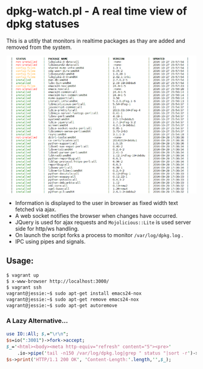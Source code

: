 # dpkg-watch.pl - A real time view of dpkg statuses

This is a utitly that monitors in realtime packages as thay are added and removed from the system.

![Photo](https://raw.githubusercontent.com/finbar-crago/dpkg-watch/add-img/screen.png)

+ Information is displayed to the user in browser as fixed width text fetched via ajax.
+ A web socket notifies the browser when changes have occurred.
+ JQuery is used for ajax requests and `Mojolicious::Lite` is used server side for http/ws handling.
+ On launch the script forks a process to monitor `/var/log/dpkg.log` .
+ IPC using pipes and signals.

## Usage:
```
$ vagrant up
$ x-www-browser http://localhost:3000/
$ vagrant ssh
vagrant@jessie:~$ sudo apt-get install emacs24-nox
vagrant@jessie:~$ sudo apt-get remove emacs24-nox
vagrant@jessie:~$ sudo apt-get autoremove
```

### A Lazy Alternative...
```perl
use IO::All; $,="\r\n";
$s=io(":3001")->fork->accept;
$_='<html><body><meta http-equiv="refresh" content="5"><pre>'
    .io->pipe('tail -n150 /var/log/dpkg.log|grep " status "|sort -r')->all;
$s->print('HTTP/1.1 200 OK', 'Content-Length:'.length,'',$_);
```
